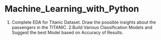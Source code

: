 # Machine_Learning_with_Python
1. Complete EDA for Titanic Dataset. Draw the possible insights about the passengers in the TITANIC.  2.Build Various Classification Models and Suggest the best Model based on Accuracy of Results.
